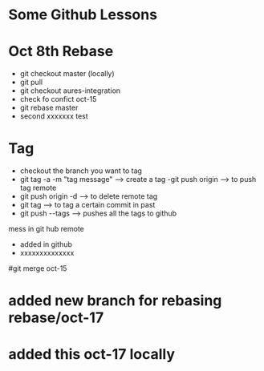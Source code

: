 # Some Github Lessons

# Oct 8th Rebase
- git checkout master (locally) 
- git pull 
- git  checkout aures-integration 
- check fo confict oct-15
- git rebase master 
- second xxxxxxx test
# Tag
- checkout the branch you want to tag 
- git tag -a <tag-name> -m "tag message" --> create a tag
-git push origin <tag-name> --> to push tag remote
- git push origin -d <tag-name>  --> to delete remote tag
- git tag <tag-name> <commit-hash> --> to tag a certain commit in past 
- git push --tags --> pushes all the tags to github


mess in git hub remote
- added in github
- xxxxxxxxxxxxxx

#git merge oct-15
# added new branch for rebasing rebase/oct-17

# added this oct-17 locally


